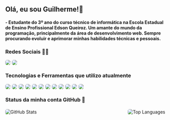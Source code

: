 ## Olá, eu sou Guilherme!👋

#### - Estudante do 3º ano do curso técnico de informática na Escola Estadual de Ensino Profissional Edson Queiroz. Um amante do mundo da programação, principalmente da área de desenvolvimento web. Sempre procurando evoluir e aprimorar minhas habilidades técnicas e pessoais.

### Redes Sociais 🔗🌐

<div style="display: flex;">
    <a href = "https://www.instagram.com/paiin.g?igsh=MWY4Z2lnM3gxN2g3dg=="><img src="https://img.shields.io/badge/Instagram-E4405F?style=for-the-badge&logo=instagram&logoColor=white" style="border-radius: 5px; margin-right: 5px;"></a>
    <a href = "https://www.linkedin.com/in/guilherme-rocha-de-almeida-166b16252?utm_source=share&utm_campaign=share_via&utm_content=profile&utm_medium=android_app"><img src="https://img.shields.io/badge/LinkedIn-0077B5?style=for-the-badge&logo=linkedin&logoColor=white" style="border-radius: 5px;"></a>
</div>

### Tecnologias e Ferramentas que utilizo atualmente

  <div style="display: flex; flex-wrap: wrap; gap: 5px;">
    <img src="https://img.shields.io/badge/Figma-F24E1E?style=for-the-badge&logo=figma&logoColor=white" style="border-radius: 5px;">
    <img src="https://img.shields.io/badge/HTML5-E34F26?style=for-the-badge&logo=html5&logoColor=white" style="border-radius: 5px;">
    <img src="https://img.shields.io/badge/CSS3-1572B6?style=for-the-badge&logo=css3&logoColor=white" style="border-radius: 5px;">
    <img src="https://img.shields.io/badge/JavaScript-F7DF1E?style=for-the-badge&logo=javascript&logoColor=black" style="border-radius: 5px;">
    <img src="https://img.shields.io/badge/React-20232A?style=for-the-badge&logo=react&logoColor=61DAFB" style="border-radius: 5px;">
    <img src="https://img.shields.io/badge/node.js-6DA55F?style=for-the-badge&logo=node.js&logoColor=white" style="border-radius: 5px;">
    <img src="https://img.shields.io/badge/typescript-%23007ACC.svg?style=for-the-badge&logo=typescript&logoColor=white" style="border-radius: 5px;">
    <img src="https://img.shields.io/badge/nestjs-%23E0234E.svg?style=for-the-badge&logo=nestjs&logoColor=white" style="border-radius: 5px;">
    <img src="https://img.shields.io/badge/FIREBASE-black?style=for-the-badge&logo=firebase&logoColor=ffcd34&labelColor=black" style="border-radius: 5px;">
    <img src="https://img.shields.io/badge/MongoDB-%234ea94b.svg?style=for-the-badge&logo=mongodb&logoColor=white" style="border-radius: 5px;">
    <img src="https://img.shields.io/badge/mysql-4479A1.svg?style=for-the-badge&logo=mysql&logoColor=white" style="border-radius: 5px;">
    <img src="https://img.shields.io/badge/git-%23F05033.svg?style=for-the-badge&logo=git&logoColor=white" style="border-radius: 5px;">
  </div>

### Status da minha conta GitHub 🌟

  <div style="width: 100%; display: flex; justify-content: space-between; gap: 1px; margin-top: 20px;">
    <div>
      <img src="https://github-readme-stats.vercel.app/api?username=GuilhermePain&show_icons=true&theme=radical" alt="GitHub Stats" style="border-radius: 5px;">
    </div>
    <div>
      <img src="https://github-readme-stats.vercel.app/api/top-langs/?username=GuilhermePain&layout=compact" alt="Top Languages" style="border-radius: 5px;">
    </div>
  </div>
